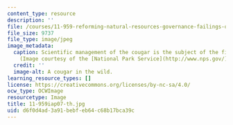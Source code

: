 ```yaml
---
content_type: resource
description: ''
file: /courses/11-959-reforming-natural-resources-governance-failings-of-scientific-rationalism-and-alternatives-for-building-common-ground-january-iap-2007/d6f0d4ad3a91bebfeb64c68b17bca39c_11-959iap07-th.jpg
file_size: 9737
file_type: image/jpeg
image_metadata:
  caption: Scientific management of the cougar is the subject of the first lecture.
    (Image courtesy of the [National Park Service](http://www.nps.gov/).)
  credit: ''
  image-alt: A cougar in the wild.
learning_resource_types: []
license: https://creativecommons.org/licenses/by-nc-sa/4.0/
ocw_type: OCWImage
resourcetype: Image
title: 11-959iap07-th.jpg
uid: d6f0d4ad-3a91-bebf-eb64-c68b17bca39c
---
```

